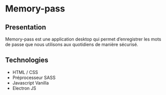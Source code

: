 # Memory-pass

## Presentation
Memory-pass est une application desktop qui permet d’enregistrer les mots de passe que nous utilisons aux quotidiens de manière sécurisé. 

## Technologies 
- HTML / CSS
- Préprocesseur SASS
- Javascript Vanilla
- Electron JS

